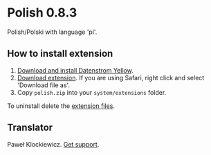 Polish 0.8.3
============
Polish/Polski with language 'pl'.

## How to install extension

1. [Download and install Datenstrom Yellow](https://github.com/datenstrom/yellow/).
2. [Download extension](https://github.com/datenstrom/yellow-extensions/raw/master/zip/polish.zip). If you are using Safari, right click and select 'Download file as'.
3. Copy `polish.zip` into your `system/extensions` folder.

To uninstall delete the [extension files](extension.ini).

## Translator

Paweł Klockiewicz. [Get support](https://developers.datenstrom.se/help/support).
